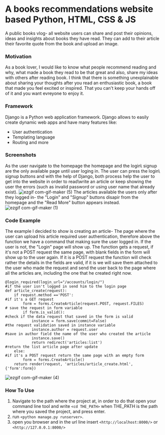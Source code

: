 # A books recommendations website based Python, HTML, CSS & JS
A public books vlog- all website users can share and post their opinions, ideas and insights about books they have read. They can add to their article their favorite quote from the book and upload an image.

### Motivation
As a book lover, I would like to know what people recommend reading and why, what made a book they read to be that great and also, share my ideas with others after reading book. I think that there is something unexplainable about sharing your thoughts after you read an enthusiastic book, a book that made you feel excited or inspired. That you can't keep your hands off of it and you want evreyone to enjoy it.   

### Framework
Django is a Python web application framework. Django allows to easily create dynamic web apps and have many features like:
* User authentication
* Templating language
* Routing and more


### Screenshots
As the user navigate to the homepage the homepage and the login\ signup are the only available page until user loging in.
The user can press the login\ signup buttons and with the help of Django, both process help the user to get into the website in order to read\write an article or keep showing the user the errors (such as invalid password or using user name that already exist).
![ezgif com-gif-maker (5)](https://user-images.githubusercontent.com/72604721/96691368-7d64b300-138d-11eb-8337-4d7e092b7cfe.gif)
The articles available the users only after they logged in- the "Login" and "Signup" buttons disapir from the homepage and the "Read More" button appears instead.
![ezgif com-gif-maker (1)](https://user-images.githubusercontent.com/72604721/96680121-949ba480-137d-11eb-9581-0d463638f2b0.gif)


### Code Example
The example I decided to show is creating an article-
The page where the user can upload his article required user authentication, therefore above the function we have a command that making sure the user logged in. If the user is not, the "Login" page will show up.
The function gets a request, if it's not a POST request the same page, with blank fields in the form will show up to the user again.
If it is a POST request the function will check rather the details in the fields are valid, if it is we will save them attached to the user who made the request and send the user back to the page where all the articles are, including the one that he created right now.
```
@login_required(login_url="/accounts/login/")                               #if the user isn't logged in send him to the login page
def article_create(request):                                            
    if request.method =='POST':                                             #if it's a GET request
        form = forms.CreateArticle(request.POST, request.FILES)             # save the request in form variable 
        if form.is_valid():                                                 #check if the data request that saved in the form is valid
            instance = form.save(commit=False)                              #the request validation saved in instance variable 
            instance.author = request.user                                  #save in author field the name of the user who created the article
            instance.save()                                                 
            return redirect('articles:list')                                #return the list article page after update
    else:                                                                   #if it's a POST request return the same page with an empty form
        form = forms.CreateArticle()
    return render(request, 'articles/article_create.html', {'form':form})
```
![ezgif com-gif-maker (4)](https://user-images.githubusercontent.com/72604721/96689550-34136400-138b-11eb-9432-30c559aa07a0.gif)

### How To Use
1. Navigate to the path where the project at, in order to do that open your command line tool and write `<cd THE_PATH>` when THE_PATH is the path where you saved the project, and press enter.
2. run `<python manage.py runserver>`.
3. open you browser and in the url line insert `<http://localhost:8000/>` or `<http://127.0.0.1:8000/>`
